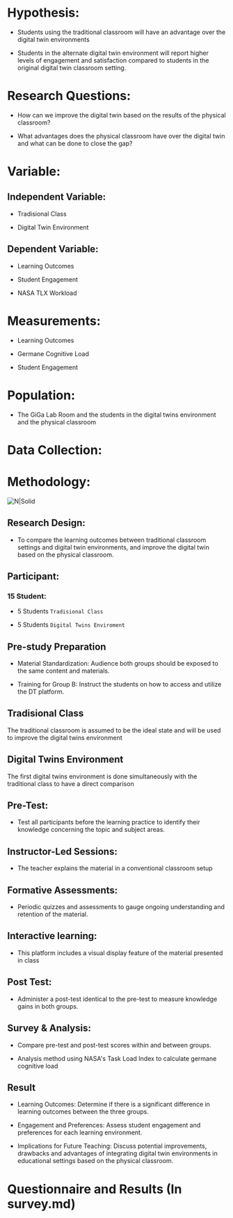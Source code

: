 # Hypothesis: 

- Students using the traditional classroom will have an advantage over the digital twin environments

- Students in the alternate digital twin environment will report higher levels of engagement and satisfaction compared to students in the original digital twin classroom setting. 

  

# Research Questions: 

- How can we improve the digital twin based on the results of the physical classroom?

- What advantages does the physical classroom have over the digital twin and what can be done to close the gap?

  

# Variable: 

## Independent Variable: 

- Tradisional Class 

- Digital Twin Environment 


## Dependent Variable: 

- Learning Outcomes 

- Student Engagement 

- NASA TLX Workload

  

# Measurements: 

- Learning Outcomes 

- Germane Cognitive Load

- Student Engagement



  

# Population: 

- The GiGa Lab Room and the students in the digital twins environment and the physical classroom

  

# Data Collection: 

  

# Methodology: 

![N|Solid](https://jordanistiqlal.my.id/img/Methodology.png) 

 

## Research Design: 

- To compare the learning outcomes between traditional classroom settings and digital twin environments, and improve the digital twin based on the physical classroom.

  

## Participant:  

### 15 Student: 

- 5 Students `Tradisional Class` 

- 5 Students `Digital Twins Enviroment` 

  

## Pre-study Preparation 

- Material Standardization: Audience both groups should be exposed to the same content and materials. 

- Training for Group B: Instruct the students on how to access and utilize the DT platform. 

## Tradisional Class 
The traditional classroom is assumed to be the ideal state and will be used to improve the digital twins environment

## Digital Twins Environment 
The first digital twins environment is done simultaneously with the traditional class to have a direct comparison


## Pre-Test:  

- Test all participants before the learning practice to identify their knowledge concerning the topic and subject areas. 

## Instructor-Led Sessions: 

- The teacher explains the material in a conventional classroom setup 

## Formative Assessments: 

- Periodic quizzes and assessments to gauge ongoing understanding and retention of the material. 


## Interactive learning:  

- This platform includes a visual display feature of the material presented in class 

 

## Post Test: 

- Administer a post-test identical to the pre-test to measure knowledge gains in both groups. 

## Survey & Analysis: 

- Compare pre-test and post-test scores within and between groups. 

- Analysis method using NASA's Task Load Index to calculate germane cognitive load

## Result  
- Learning Outcomes: Determine if there is a significant difference in learning outcomes between the three groups. 

- Engagement and Preferences: Assess student engagement and preferences for each learning environment. 

- Implications for Future Teaching: Discuss potential improvements, drawbacks and advantages of integrating digital twin environments in educational settings based on the physical classroom.


# Questionnaire and Results (In survey.md)


